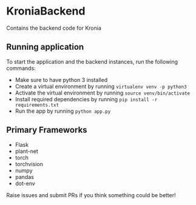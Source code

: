 # KroniaBackend

Contains the backend code for Kronia

## Running application

To start the application and the backend instances, run the following commands:

* Make sure to have python 3 installed
* Create a virtual environment by running ``` virtualenv venv -p python3 ```
* Activate the virtual environment by running ```source venv/bin/activate```
* Install required dependencies by running ```pip install -r requirements.txt```
* Run the app by running ```python app.py```

## Primary Frameworks

* Flask
* plant-net
* torch
* torchvision
* numpy
* pandas
* dot-env

Raise issues and submit PRs if you think something could be better!
